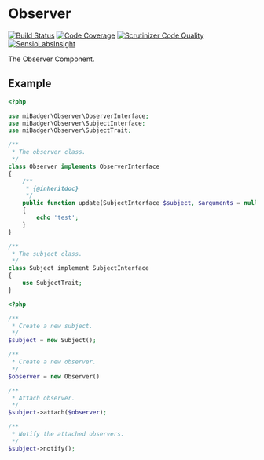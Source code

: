 # Observer

[![Build Status](https://scrutinizer-ci.com/g/miBadger/miBadger.Observer/badges/build.png?b=master)](https://scrutinizer-ci.com/g/miBadger/miBadger.Observer/build-status/master)
[![Code Coverage](https://scrutinizer-ci.com/g/miBadger/miBadger.Observer/badges/coverage.png?b=master)](https://scrutinizer-ci.com/g/miBadger/miBadger.Observer/?branch=master)
[![Scrutinizer Code Quality](https://scrutinizer-ci.com/g/miBadger/miBadger.Observer/badges/quality-score.png?b=master)](https://scrutinizer-ci.com/g/miBadger/miBadger.Observer/?branch=master)
[![SensioLabsInsight](https://insight.sensiolabs.com/projects/501c2d95-c64f-48ca-b880-ac45723da14f/mini.png)](https://insight.sensiolabs.com/projects/501c2d95-c64f-48ca-b880-ac45723da14f)

The Observer Component.

## Example

```php
<?php

use miBadger\Observer\ObserverInterface;
use miBadger\Observer\SubjectInterface;
use miBadger\Observer\SubjectTrait;

/**
 * The observer class.
 */
class Observer implements ObserverInterface
{
	/**
	 * {@inheritdoc}
	 */
	public function update(SubjectInterface $subject, $arguments = null)
	{
		echo 'test';
	}
}

/**
 * The subject class.
 */
class Subject implement SubjectInterface
{
	use SubjectTrait;
}

```

```php
<?php

/**
 * Create a new subject.
 */
$subject = new Subject();

/**
 * Create a new observer.
 */
$observer = new Observer()

/**
 * Attach observer.
 */
$subject->attach($observer);

/**
 * Notify the attached observers.
 */
$subject->notify();
```
